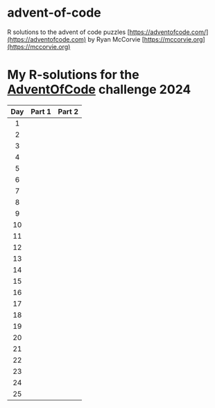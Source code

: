 # advent-of-code

R solutions to the advent of code puzzles [https://adventofcode.com/](https://adventofcode.com) by Ryan McCorvie [https://mccorvie.org](https://mccorvie.org)


# My **R**-solutions for the [AdventOfCode](https://adventofcode.com/) challenge 2024

| Day | Part 1 | Part 2 |
|:---:|:--------:|:--------:|
|  1  |     |     |
|  2  |     |     |
|  3  |     |     |
|  4  |     |     |
|  5  |     |     |
|  6  |     |     |
|  7  |     |     |
|  8  |     |     |
|  9  |     |     |
| 10  |     |     |
| 11  |     |     |
| 12  |     |     |
| 13  |     |     |
| 14  |     |     |
| 15  |     |     |
| 16  |        |        |  
| 17  |        |        |  
| 18  |        |        |  
| 19  |        |        |  
| 20  |        |        |  
| 21  |        |        |  
| 22  |        |        |  
| 23  |        |        |  
| 24  |        |        |  
| 25  |        |        |  
